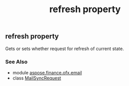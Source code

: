 ﻿---
title: refresh property
second_title: Aspose.Finance for Python via .NET API References
description: 
type: docs
weight: 60
url: /python-net/aspose.finance.ofx.email/mailsyncrequest/refresh/
is_root: false
---

## refresh property


Gets or sets whether request for refresh of current state.

### See Also
* module [aspose.finance.ofx.email](../../)
* class [MailSyncRequest](/finance/python-net/aspose.finance.ofx.email/mailsyncrequest)
